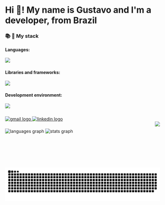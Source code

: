 # Hi 👋! My name is Gustavo and I'm a developer, from Brazil

###

### 📚 🚀 My stack

#### Languages:
![](https://skillicons.dev/icons?i=html,css,sass,js,ts,cs,rust,php,mysql)

#### Libraries and frameworks:
![](https://skillicons.dev/icons?i=tailwind,react,nextjs,solidjs,nodejs,dotnet,tauri)

#### Development environment:
![](https://skillicons.dev/icons?i=git,github,neovim,visualstudio,vscode)

###

<div align="left">
  <a href="mailto:gustavo.gsmn@gmail.com">
    <img src="https://img.shields.io/static/v1?message=Gmail&logo=gmail&label=&color=D14836&logoColor=white&labelColor=&style=for-the-badge" height="35" alt="gmail logo"  />
  </a>
  <a href="https://www.linkedin.com/in/gustavo-shigueo/">
    <img src="https://img.shields.io/static/v1?message=LinkedIn&logo=linkedin&label=&color=0077B5&logoColor=white&labelColor=&style=for-the-badge" height="35" alt="linkedin logo"  />
  </a>
</div>

<img align="right" height="150" src="https://avatars.githubusercontent.com/u/58121396?s=400&v=4"  />

###

<div align="left">
  <img src="https://github-readme-stats.vercel.app/api/top-langs?username=gustavo-shigueo&locale=en&hide_title=false&layout=compact&card_width=320&langs_count=6&theme=dracula&hide_border=false" height="150" alt="languages graph"  />
  <img src="https://github-readme-stats.vercel.app/api?username=gustavo-shigueo&hide_title=false&hide_rank=false&show_icons=true&include_all_commits=true&count_private=true&disable_animations=false&theme=dracula&locale=en&hide_border=false" height="150" alt="stats graph"  />
</div>

###

<br clear="both">

<img src="https://raw.githubusercontent.com/gustavo-shigueo/gustavo-shigueo/output/snake.svg" alt="Snake animation" />

###


